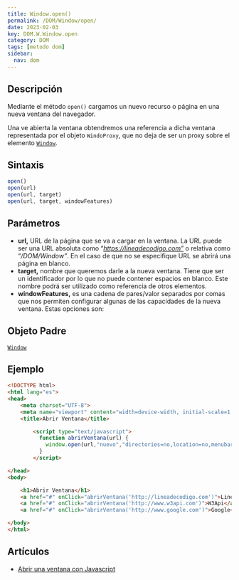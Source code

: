 ```yaml
---
title: Window.open()
permalink: /DOM/Window/open/
date: 2023-02-03
key: DOM.W.Window.open
category: DOM
tags: [metodo dom]
sidebar:
  nav: dom
---
```


## **Descripción**


Mediante el método `open()` cargamos un nuevo recurso o página en una nueva ventana del navegador.


Una ve abierta la ventana obtendremos una referencia a dicha ventana representada por el objeto `WindoProxy`, que no deja de ser un proxy sobre el elemento [`Window`](https://www.w3api.com/DOM/Window/).


## **Sintaxis**


```javascript
open()
open(url)
open(url, target)
open(url, target, windowFeatures)
```


## Parámetros

- **url,** URL de la página que se va a cargar en la ventana. La URL puede ser una URL absoluta como “_https://lineadecodigo.com”_ o relativa como “_/DOM/Window”_. En el caso de que no se especifique URL se abrirá una página en blanco.
- **target,** nombre que queremos darle a la nueva ventana. Tiene que ser un identificador por lo que no puede contener espacios en blanco. Este nombre podrá ser utilizado como referencia de otros elementos.
- **windowFeatures,** es una cadena de pares/valor separados por comas que nos permiten configurar algunas de las capacidades de la nueva ventana. Estas opciones son:

## **Objeto Padre**


[`Window`](https://www.w3api.com/DOM/Window)


## **Ejemplo**


```html
<!DOCTYPE html>
<html lang="es">
<head>
    <meta charset="UTF-8">
    <meta name="viewport" content="width=device-width, initial-scale=1.0">
    <title>Abrir Ventana</title>

		<script type="text/javascript">
		  function abrirVentana(url) {
		    window.open(url,"nuevo","directories=no,location=no,menubar=no,scrollbars=yes,statusbar=no,tittlebar=no,width=400,height=400")
		  }
		</script>

</head>
<body>

	<h1>Abrir Ventana</h1>
	<a href="#" onClick="abrirVentana('http://lineadecodigo.com')">Linea de Código</a><br/>
	<a href="#" onClick="abrirVentana('http://www.w3api.com')">W3Api</a><br/>
	<a href="#" onClick="abrirVentana('http://www.google.com')">Google</a>

</body>
</html>
```


## **Artículos**

- [Abrir una ventana con Javascript](https://lineadecodigo.com/javascript/abrir-una-ventana-con-javascript/)
